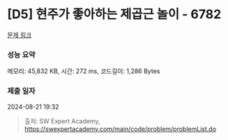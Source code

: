 # [D5] 현주가 좋아하는 제곱근 놀이 - 6782 

[문제 링크](https://swexpertacademy.com/main/code/problem/problemDetail.do?contestProbId=AWgqsAlKr9sDFAW0) 

### 성능 요약

메모리: 45,832 KB, 시간: 272 ms, 코드길이: 1,286 Bytes

### 제출 일자

2024-08-21 19:32



> 출처: SW Expert Academy, https://swexpertacademy.com/main/code/problem/problemList.do
